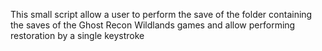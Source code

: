 This small script allow a user to perform the save of the folder containing the saves of the Ghost Recon Wildlands games and allow performing restoration by a single keystroke
